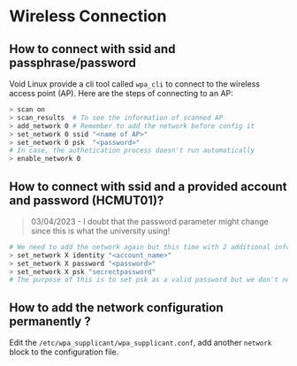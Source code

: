 # Wireless Connection 
## How to connect with ssid and passphrase/password 
Void Linux provide a cli tool called `wpa_cli` to connect to the wireless access point (AP).
Here are the steps of connecting to an AP:
```bash
> scan on 
> scan_results  # To see the information of scanned AP 
> add_network 0 # Remember to add the network before config it
> set_network 0 ssid "<name of AP>"
> set_network 0 psk  "<password>"
# In case, the authetication process doesn't run automatically
> enable_network 0
```

## How to connect with ssid and a provided account and password (HCMUT01)?
> 03/04/2023 - I doubt that the password parameter might change since this is what the university using!
```bash
# We need to add the network again but this time with 2 additional information 
> set_network X identity "<account_name>"
> set_network X password "<password>"
> set_network X psk "secrectpassword" 
# The purpose of this is to set psk as a valid password but we don't need this for authentication
```

## How to add the network configuration permanently ?
Edit the `/etc/wpa_supplicant/wpa_supplicant.conf`, add another `network` block to the configuration file.
